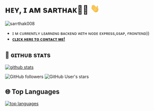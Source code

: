 # ʜᴇʏ, ɪ ᴀᴍ sᴀʀᴛʜᴀᴋ👨‍💻  <img src="https://raw.githubusercontent.com/ABSphreak/ABSphreak/master/gifs/Hi.gif" width="30px"> 
  
 <p align="left"> <img src="https://komarev.com/ghpvc/?username=sarrthak008&label=Profile%20views&color=0e75b6&style=plastic" alt="sarrthak008" /> </p> 
  
 - ɪ ᴍ ᴄᴜʀʀᴇɴᴛʟʏ ʟᴇᴀʀɴɪɴɢ ʙᴀᴄᴋᴇɴᴅ ᴡɪᴛʜ ɴᴏᴅᴇ ᴇxᴘʀᴇss,ɢsᴀᴘ, ғʀᴏɴᴛᴇɴᴅ)) 
 - **[ᴄʟɪᴄᴋ ʜᴇʀᴇ ᴛᴏ ᴄᴏɴᴛᴀᴄᴛ ᴍᴇ!]()** 
  
  
 ##  🐙 **ɢɪᴛʜᴜʙ sᴛᴀᴛs** 
  
 [![github stats](https://github-readme-stats.vercel.app/api?username=sarrthak008&show_icons=true&theme=radical)](https://github.com/sarrthak008) 
  
 ![GitHub followers](https://img.shields.io/github/followers/sarrthak008?color=aqua&label=Followers&style=for-the-badge) 
 ![GitHub User's stars](https://img.shields.io/github/stars/sarrthak008?affiliations=OWNER&color=aqua&style=for-the-badge) 
  
  
 ## 🌐 **Top Languages** 
  
 [![top languages](https://github-readme-stats.vercel.app/api/top-langs/?username=war-legend&show_icons=true&theme=radical&layout=compact)](https://github.comsarrthak008)